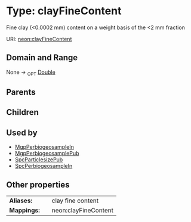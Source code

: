 
# Type: clayFineContent


Fine clay (<0.0002 mm) content on a weight basis of the <2 mm fraction

URI: [neon:clayFineContent](https://data.neonscience.org/clayFineContent)


## Domain and Range

None ->  <sub>OPT</sub> [Double](types/Double.md)

## Parents


## Children


## Used by

 * [MgpPerbiogeosampleIn](MgpPerbiogeosampleIn.md)
 * [MgpPerbiogeosamplePub](MgpPerbiogeosamplePub.md)
 * [SpcParticlesizePub](SpcParticlesizePub.md)
 * [SpcPerbiogeosampleIn](SpcPerbiogeosampleIn.md)

## Other properties

|  |  |  |
| --- | --- | --- |
| **Aliases:** | | clay fine content |
| **Mappings:** | | neon:clayFineContent |

